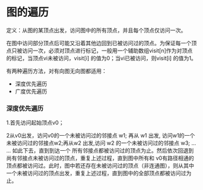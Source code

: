 # 图的遍历

定义：从图的某顶点出发，访问图中的所有顶点，并且每个顶点仅访问一次。

在图中访问部分顶点后可能又沿着其他边回到已被访问过的顶点。为保证每一个顶点只被访问一次，必须对顶点进行标记，一般用一个辅助数组visit[n]作为对顶点的标记，当顶点vi未被访问，visit[i] 的值为0；当vi已被访问，则visit[i] 的值为1。 

有两种遍历方法，对有向图无向图都适用：

* 深度优先遍历
* 广度优先遍历

### 深度优先遍历

1.首先访问起始顶点v0；

2从v0出发，访问v0的一个未被访问过的邻接点 w1; 再从 w1 出发, 访问w1的一个未被访问过的邻接点w2;再从w2 出发,访问 w2 的一个未被访问过的邻接点 w3; ...  ... 如此下去，直到到达一个 所有邻接点都被访问过的顶点为止。然后依次回退到尚有邻接点未被访问过的顶点，重复上述过程，直到图中所有和 v0有路径相通的顶点都被访问过。此时，图中若还存在未被访问过的顶点（非连通图），则从其中一个未被访问过的顶点出发，重复上述过程，直到图中的全部顶点都被访问过为止。 